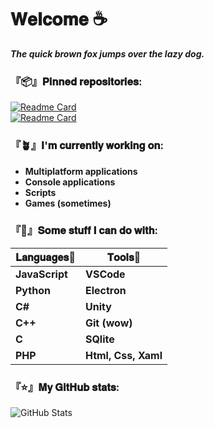 
# **𝐖𝐞𝐥𝐜𝐨𝐦𝐞 ☕**

***The quick brown fox jumps over the lazy dog.***

### 『📦』**𝐏𝐢𝐧𝐧𝐞𝐝 𝐫𝐞𝐩𝐨𝐬𝐢𝐭𝐨𝐫𝐢𝐞𝐬:**

[![Readme Card](https://github-readme-stats.vercel.app/api/pin/?username=DaikoCode3&repo=Fask&theme=dark)](https://github.com/DaikoCode3/Fask)\
[![Readme Card](https://github-readme-stats.vercel.app/api/pin/?username=DaikoCode3&repo=VoiceIT&theme=dark)](https://github.com/DaikoCode3/VoiceIT)

### **『🪴』𝐈'𝐦 𝐜𝐮𝐫𝐫𝐞𝐧𝐭𝐥𝐲 𝐰𝐨𝐫𝐤𝐢𝐧𝐠 𝐨𝐧:** 
- **Multiplatform applications**
- **Console applications**
- **Scripts**
- **Games (sometimes)**

### **『🦜』𝐒𝐨𝐦𝐞 𝐬𝐭𝐮𝐟𝐟 𝐈 𝐜𝐚𝐧 𝐝𝐨 𝐰𝐢𝐭𝐡:**

**𝐋𝐚𝐧𝐠𝐮𝐚𝐠𝐞𝐬📜** | **𝐓𝐨𝐨𝐥𝐬🔧**
------------ | -------------
**JavaScript** | **VSCode**
**Python** | **Electron**
**C#** | **Unity**
**C++** | **Git (wow)**
**C** | **SQlite**
**PHP** | **Html, Css, Xaml**

### 『⭐』𝐌𝐲 𝐆𝐢𝐭𝐇𝐮𝐛 𝐬𝐭𝐚𝐭𝐬:
![GitHub Stats](https://github-readme-stats.vercel.app/api?username=DaikoCode3&theme=dark&hide_title=true)
